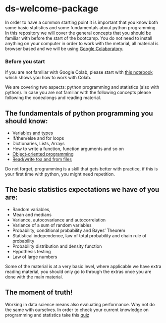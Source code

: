 # ds-welcome-package
In order to have a common starting point it is important that you know both some basic statistics and some fundamentals about python programming. In this repository we will cover the general concepts that you should be familiar with before the start of the bootcamp. You do not need to install anything on your computer in order to work with the metarial, all material is browser based and we will be using [Google Colaboratory](https://colab.research.google.com/).

### Before you start

If you are not familiar with Google Colab, please start with [this notebook](Intro_to_Colab.ipynb) which shows you how to work with Colab.

We are covering two aspects: python programming and statistics (also with python). In case you are not familiar with the following concepts please following the codealongs and reading material.

## The fundamentals of python programming you should know:
- [Variables and types](1_Python_Variables_Types.ipynb)
- If/then/else and for loops
- Dictionaries, Lists, Arrays
- How to write a function, function arguments and so on
- [Object-oriented programming](programming/5_Intro_to_OOP.ipynb)
- [Read/write toa and from files](programming/6_Read_Write_Files.ipynb)
  
Do not forget, programming is a skill that gets better with practice, if this is your first time with python, you might need repetition.

## The basic statistics expectations we have of you are:
- Random variables,
- Mean and medians
- Variance, autocovariance and autocorrelation
- Variance of a sum of random variables
- Probability, conditional probability and Bayes’ Theorem
- Statistical independence, law of total probability and chain rule of probability
- Probability distribution and density function
- Hypothesis testing 
- Law of large numbers

Some of the material is at a very basic level, where applicable we have extra reading material, you should only go to through the extras once you are done with the main material.


## The moment of truth!

Working in data science means also evaluating performance. Why not do the same with ourselves.
In order to check your current knowledge on programming and statistics take this [quiz](https://docs.google.com/forms/u/1/d/19KeSS1jeObxPB2-XhGBnbyg9wyb-aNaqIeBmhADVCd0/edit)
